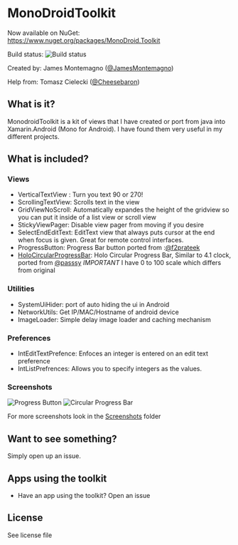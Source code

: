 MonoDroidToolkit
================

Now available on NuGet: https://www.nuget.org/packages/MonoDroid.Toolkit

Build status: ![Build status](https://jamesmontemagno.visualstudio.com/_apis/public/build/definitions/6b79a378-ddd6-4e31-98ac-a12fcd68644c/15/badge)

Created by:
James Montemagno ([@JamesMontemagno](http://www.twitter.com/jamesmontemagno))

Help from:
Tomasz Cielecki ([@Cheesebaron](http://www.twitter.com/Cheesebaron))

## What is it?
MonodroidToolkit is a kit of views that I have created or port from java into Xamarin.Android (Mono for Android). I have found them very useful in my different projects.

## What is included?

### Views

* VerticalTextView : Turn you text 90 or 270!
* ScrollingTextView: Scrolls text in the view
* GridViewNoScroll: Automatically expandes the height of the gridview so you can put it inside of a list view or scroll view
* StickyViewPager: Disable view pager from moving if you desire
* SelectEndEditText: EditText view that always puts cursor at the end when focus is given. Great for remote control interfaces.
* ProgressButton: Progress Bar button ported from :[@f2prateek](https://github.com/f2prateek/progressbutton)
* [HoloCircularProgressBar](https://github.com/jamesmontemagno/MonoDroidToolkit/wiki/HoloCircularProgressBar): Holo Circular Progress Bar, Similar to 4.1 clock, ported from [@passsy](https://github.com/passsy/android-HoloCircularProgressBar) *IMPORTANT* I have 0 to 100 scale which differs from original

### Utilities

* SystemUiHider: port of auto hiding the ui in Android 
* NetworkUtils: Get IP/MAC/Hostname of android device
* ImageLoader: Simple delay image loader and caching mechanism

### Preferences

* IntEditTextPrefence: Enfoces an integer is entered on an edit text preference
* IntListPrefrences: Allows you to specify integers as the values.

### Screenshots
![Progress Button](https://raw.github.com/jamesmontemagno/MonoDroidToolkit/master/Screenshots/ProgressBarInDeviceSmall.png)
![Circular Progress Bar](https://raw.github.com/jamesmontemagno/MonoDroidToolkit/master/Screenshots/CircularDarkInDeviceSmall.png)


For more screenshots look in the [Screenshots](https://raw.github.com/jamesmontemagno/MonoDroidToolkit/master/Screenshots) folder

## Want to see something?
Simply open up an issue.

## Apps using the toolkit
* Have an app using the toolkit? Open an issue

## License
See license file
